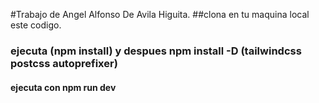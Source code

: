 #Trabajo de Angel Alfonso De Avila Higuita.
##clona en tu maquina local este codigo.
### ejecuta (npm install) y despues npm install -D (tailwindcss postcss autoprefixer)
#### ejecuta con npm run dev
 
